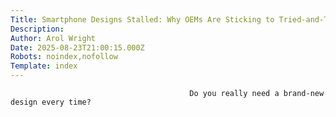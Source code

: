 ```yaml
---
Title: Smartphone Designs Stalled: Why OEMs Are Sticking to Tried-and-True Looks
Description: 
Author: Arol Wright
Date: 2025-08-23T21:00:15.000Z
Robots: noindex,nofollow
Template: index
---
```


                                            Do you really need a brand-new design every time?
                                        